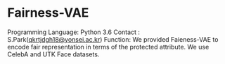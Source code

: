 # Fairness-VAE

Programming Language: Python 3.6
Contact : S.Park(qkrtjdgh18@yonsei.ac.kr)
Function: We provided Faieness-VAE to encode fair representation in terms of the protected attribute. We use CelebA and UTK Face datasets.

